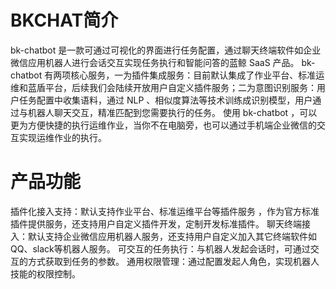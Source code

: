 # **BKCHAT简介**
bk-chatbot 是一款可通过可视化的界面进行任务配置，通过聊天终端软件如企业微信应用机器人进行会话交互实现任务执行和智能问答的蓝鲸 SaaS 产品。
bk-chatbot 有两项核心服务，一为插件集成服务：目前默认集成了作业平台、标准运维和蓝盾平台，后续我们会陆续开放用户自定义插件服务；二为意图识别服务：用户任务配置中收集语料，通过 NLP 、相似度算法等技术训练成识别模型，用户通过与机器人聊天交互，精准匹配到您需要执行的任务。
使用 bk-chatbot ，可以更为方便快捷的执行运维作业，当你不在电脑旁，也可以通过手机端企业微信的交互实现运维作业的执行。

# **产品功能**
插件化接入支持：默认支持作业平台、标准运维平台等插件服务 ，作为官方标准插件提供服务，还支持用户自定义插件开发，定制开发标准插件。
聊天终端接入：默认支持企业微信应用机器人服务，还支持用户自定义加入其它终端软件如QQ、slack等机器人服务。
可交互的任务执行：与机器人发起会话时，可通过交互的方式获取到任务的参数。
通用权限管理：通过配置发起人角色，实现机器人技能的权限控制。